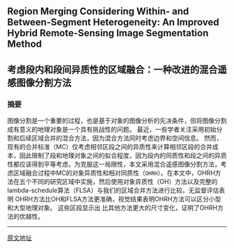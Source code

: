 ## Region Merging Considering Within- and Between-Segment Heterogeneity: An Improved Hybrid Remote-Sensing Image Segmentation Method
## 考虑段内和段间异质性的区域融合：一种改进的混合遥感图像分割方法

### 摘要

图像分割是一个重要的过程，也是基于对象的图像分析的先决条件，但将图像分割成有意义的地理对象是一个具有挑战性的问题。 最近，一些学者关注采用初始分割和后续区域合并的混合方法，因为混合方法同时考虑边界和空间信息。 然而，现有的合并标准（MC）仅考虑相邻区段之间的异质性来计算相邻区段的合并成本，因此限制了段和地理对象之间的拟合程度，因为段内的同质性和段之间的异质性都应该得到平等考虑。为克服这一局限性，本文采用混合遥感图像分割方法，考虑区域融合过程中MC的对象异质性和相对同质性（`OHRH`）。在本文中，OHRH方法在五个不同的研究区域中实施，然后使用对象异质性（OH）方法以及完整的lambda-schedule算法（FLSA）与我们的区域合并方法进行比较。无监督评估表明 OHRH方法比OH和FLSA方法更准确，视觉结果表明OHRH方法可以区分小型和大型地理对象。 这些区段显示出 比其他方法更大的尺寸变化，证明了OHRH方法的优越性。

****
[原文地址](下载地址:http://xueshu.baidu.com/s?wd=paperuri%3A%28b04c88cf9f24d39fbc8263d8a5434f36%29&filter=sc_long_sign&tn=SE_xueshusource_2kduw22v&sc_vurl=http%3A%2F%2Fdx.doi.org%2F10.3390%2Frs10050781&ie=utf-8&sc_us=7029364952901169684)

